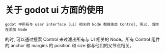 # 关于 godot ui 方面的使用
    godot 中所有与 user interface (ui) 相关的 Node 都继承自 Control, 所以, 当你在添加 Node
的时, 可以通过搜索 Control 来过滤出所有与 UI 相关的 Node。所有 Control 组件的 anchor 和 margins 的 position 和 size 都与他们的父节点相关。
